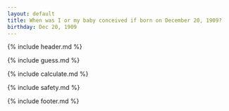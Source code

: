 ```yaml
---
layout: default
title: When was I or my baby conceived if born on December 20, 1909?
birthday: Dec 20, 1909
---
```


{% include header.md %}

{% include guess.md %}

{% include calculate.md %}

{% include safety.md %}

{% include footer.md %}



